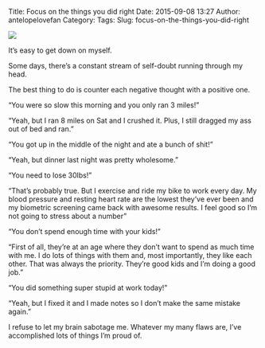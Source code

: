 Title: Focus on the things you did right
Date: 2015-09-08 13:27
Author: antelopelovefan
Category: 
Tags: 
Slug: focus-on-the-things-you-did-right

<img src="https://cdn-images-1.medium.com/max/800/1*YoOANfvI6mZSmY1dqY9Xow.jpeg"  />

It’s easy to get down on myself.

Some days, there’s a constant stream of self-doubt running through my head.

The best thing to do is counter each negative thought with a positive one.

“You were so slow this morning and you only ran 3 miles!”

“Yeah, but I ran 8 miles on Sat and I crushed it. Plus, I still dragged my ass out of bed and ran.”

“You got up in the middle of the night and ate a bunch of shit!”

“Yeah, but dinner last night was pretty wholesome.”

“You need to lose 30lbs!”

“That’s probably true. But I exercise and ride my bike to work every day. My blood pressure and resting heart rate are the lowest they’ve ever been and my biometric screening came back with awesome results. I feel good so I’m not going to stress about a number”

“You don’t spend enough time with your kids!”

“First of all, they’re at an age where they don’t want to spend as much time with me. I do lots of things with them and, most importantly, they like each other. That was always the priority. They’re good kids and I’m doing a good job.”

“You did something super stupid at work today!”

“Yeah, but I fixed it and I made notes so I don’t make the same mistake again.”

I refuse to let my brain sabotage me. Whatever my many flaws are, I’ve accomplished lots of things I’m proud of.

